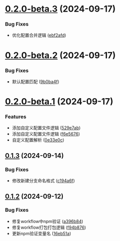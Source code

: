 # [0.2.0-beta.3](https://github.com/chenmijiang/simplify-work/compare/v0.2.0-beta.2...v0.2.0-beta.3) (2024-09-17)

### Bug Fixes

- 优化配置合并逻辑 ([ebf2afd](https://github.com/chenmijiang/simplify-work/commit/ebf2afd79f4037a6696b195ba0a9d96fb8da6aa9))

# [0.2.0-beta.2](https://github.com/chenmijiang/simplify-work/compare/v0.2.0-beta.1...v0.2.0-beta.2) (2024-09-17)

### Bug Fixes

- 默认配置匹配 ([9b0ba4f](https://github.com/chenmijiang/simplify-work/commit/9b0ba4fffaaef9d04869d00ff3991ae1c70adc88))

# [0.2.0-beta.1](https://github.com/chenmijiang/simplify-work/compare/v0.1.3...v0.2.0-beta.1) (2024-09-17)

### Features

- 添加自定义配置文件逻辑 ([529e7ab](https://github.com/chenmijiang/simplify-work/commit/529e7abe41ba93ea075e2777c1c2153c43d76463))
- 添加自定义配置文件逻辑 ([f6e5676](https://github.com/chenmijiang/simplify-work/commit/f6e567617883a3dd332250ba8fd23fd8cf386a7b))
- 自定义配置解析 ([0e33e0c](https://github.com/chenmijiang/simplify-work/commit/0e33e0c752dbc49bbb799eadf7d3208fd9a2b439))

## [0.1.3](https://github.com/chenmijiang/simplify-work/compare/v0.1.2...v0.1.3) (2024-09-14)

### Bug Fixes

- 修改新建分支命名格式 ([c194a6f](https://github.com/chenmijiang/simplify-work/commit/c194a6ff9d076797af0ab5c8fef89f238881bb4e))

## [0.1.2](https://github.com/chenmijiang/simplify-work/compare/v0.1.1...v0.1.2) (2024-09-12)

### Bug Fixes

- 修复workflow中npm验证 ([a396b84](https://github.com/chenmijiang/simplify-work/commit/a396b84379be60b840ad1f37bbdff037565bfe02))
- 修复workflow打包打包逻辑 ([f94b876](https://github.com/chenmijiang/simplify-work/commit/f94b8768eac80a750fa96547c12e5b8293bc816b))
- 更新npm验证变量名 ([16eb51a](https://github.com/chenmijiang/simplify-work/commit/16eb51a90aa4061309df82924de329f9688485cf))
